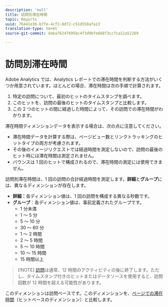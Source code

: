 ```yaml
---
description: 'null'
title: 訪問別滞在時間
topic: Reports
uuid: 76441e36-b7fe-4cf3-8d72-c51d558afa13
translation-type: tm+mt
source-git-commit: dabaf6247695bc4f3d9bfe668f3ccfca12a52269

---
```



# 訪問別滞在時間

Adobe Analytics では、Analytics レポートでの滞在時間を判断する方法がいくつか用意されています。ほとんどの場合、滞在時間は次の手順で計算されます。

1. 特定の訪問について、最初のヒットのタイムスタンプを調べます。
2. このヒットを、訪問の最後のヒットのタイムスタンプと比較します。
3. この 2 つのヒットの間に経過した時間によって、その訪問での滞在時間がわかります。

滞在時間ディメンションデータを表示する場合は、次の点に注意してください。

* 滞在時間データを計算する際は、ページビュー数とリンクトラッキングのヒットタイプの両方が考慮されます。
* その後のイメージリクエストでは経過時間を測定しないので、訪問の最後のヒット時には滞在時間は測定されません。
* バウンスは 1 回のヒットで構成されるので、滞在時間の測定には使用できません。

訪問別滞在時間は、1 回の訪問の合計経過時間を測定します。**詳細**&#x200B;と&#x200B;**グループ**&#x200B;には、異なるディメンションが存在します。

* **詳細：**&#x200B;各ディメンション値は、1 回の訪問を構成する異なる秒数です。
* **グループ**：各ディメンション値は、事前定義されたグループです。
   * 1 分未満
   * 1 ～ 5 分
   * 5 ～ 10 分
   * 30 ～ 60 分
   * 1 ～ 2 時間
   * 2 ～ 5 時間
   * 5 ～ 10 時間
   * 10 ～ 15 時間
   * 15 時間以上

>[!NOTE] [ 訪問](../c-metrics/metrics-visit.md)は通常、12 時間のアクティビティの後に終了します。ただし、タイムスタンプ付きのヒットまたはデータソースを使用すると、訪問回数が 12 時間を超える可能性があります。

このディメンションは訪問ベースです。このディメンションを、[ページでの滞在時間](reports-time-spent-on-page.md)（ヒットベースのディメンション）と比較します。
